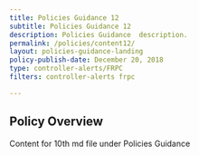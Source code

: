 ```yaml
---
title: Policies Guidance 12
subtitle: Policies Guidance 12
description: Policies Guidance  description. 
permalink: /policies/content12/
layout: policies-guidance-landing
policy-publish-date: December 20, 2018
type: controller-alerts/FRPC
filters: controller-alerts frpc

---
```

## Policy Overview ##


Content for 10th md file under Policies Guidance
